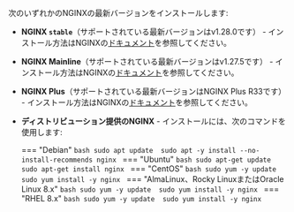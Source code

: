 次のいずれかのNGINXの最新バージョンをインストールします:

* **NGINX `stable`**（サポートされている最新バージョンはv1.28.0です） - インストール方法はNGINXの[ドキュメント](https://docs.nginx.com/nginx/admin-guide/installing-nginx/installing-nginx-open-source/)を参照してください。
* **NGINX Mainline**（サポートされている最新バージョンはv1.27.5です） - インストール方法はNGINXの[ドキュメント](https://docs.nginx.com/nginx/admin-guide/installing-nginx/installing-nginx-open-source/)を参照してください。
* **NGINX Plus**（サポートされている最新バージョンはNGINX Plus R33です） - インストール方法はNGINXの[ドキュメント](https://docs.nginx.com/nginx/admin-guide/installing-nginx/installing-nginx-plus/)を参照してください。
* **ディストリビューション提供のNGINX** - インストールには、次のコマンドを使用します:

    === "Debian"
        ```bash
        sudo apt update 
        sudo apt -y install --no-install-recommends nginx
        ```
    === "Ubuntu"
        ```bash
        sudo apt-get update
        sudo apt-get install nginx
        ```
    === "CentOS"
        ```bash
        sudo yum -y update 
        sudo yum install -y nginx
        ```
    === "AlmaLinux、Rocky LinuxまたはOracle Linux 8.x"
        ```bash
        sudo yum -y update 
        sudo yum install -y nginx
        ```
    === "RHEL 8.x"
        ```bash
        sudo yum -y update 
        sudo yum install -y nginx
        ```